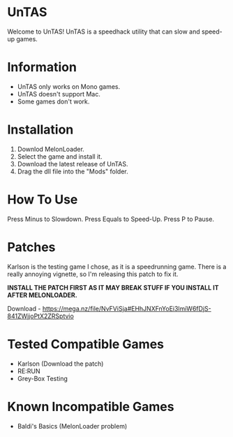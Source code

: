# UnTAS

Welcome to UnTAS! UnTAS is a speedhack utility that can slow and speed-up games.

# Information

- UnTAS only works on Mono games.
- UnTAS doesn't support Mac.
- Some games don't work.

# Installation

1. Downlod MelonLoader.
2. Select the game and install it.
3. Download the latest release of UnTAS.
4. Drag the dll file into the "Mods" folder.

# How To Use

Press Minus to Slowdown.
Press Equals to Speed-Up.
Press P to Pause.

# Patches

Karlson is the testing game I chose, as it is a speedrunning game. There is a really annoying vignette, so I'm releasing this patch to fix it.

**INSTALL THE PATCH FIRST AS IT MAY BREAK STUFF IF YOU INSTALL IT AFTER MELONLOADER.**

Download - https://mega.nz/file/NvFViSja#EHhJNXFnYoEi3lmiW6fDjS-841ZWjjoPtX2ZRSptvio

# Tested Compatible Games

- Karlson (Download the patch)
- RE:RUN
- Grey-Box Testing

# Known Incompatible Games

- Baldi's Basics (MelonLoader problem)
